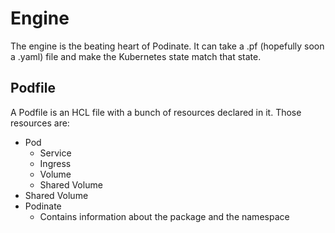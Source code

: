 # Engine
The engine is the beating heart of Podinate. It can take a .pf (hopefully soon a .yaml) file and make the Kubernetes state match that state. 

## Podfile
A Podfile is an HCL file with a bunch of resources declared in it. Those resources are: 
- Pod
    - Service
    - Ingress
    - Volume
    - Shared Volume 
- Shared Volume
- Podinate 
    - Contains information about the package and the namespace